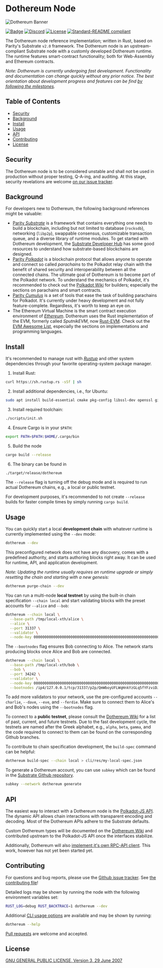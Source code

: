 # Dothereum Node

![Dothereum Banner](https://raw.githubusercontent.com/dothereum/logo/master/dothereum-head-reddit.jpg)

[![Badge](https://github.com/dothereum/dothereum/workflows/Nightly/badge.svg)](https://github.com/dothereum/dothereum/actions)
[![Discord](https://img.shields.io/discord/587923474471845898?label=Discord)](https://discord.gg/JcAQz58)
[![License](https://img.shields.io/github/license/dothereum/dothereum.svg)](LICENSE)
[![Standard-README compliant](https://img.shields.io/badge/readme-standard-brightgreen.svg)](https://github.com/RichardLitt/standard-readme)

The Dothereum node reference implementation; written in Rust, based on Parity's Substrate `v2.0` framework. The Dothereum node is an upstream-compliant Substrate node with a customly developed Dothereum runtime. The runtime features smart-contract functionality; both for Web-Assembly and Ethereum contracts.

_Note: Dothereum is currently undergoing fast development. Functionality and documentation can change quickly without any prior notice. The best orientation about development progress and features can be find [by following the milestones](https://github.com/dothereum/dothereum/milestones)._

## Table of Contents

- [Security](#security)
- [Background](#background)
- [Install](#install)
- [Usage](#usage)
- [API](#api)
- [Contributing](#contributing)
- [License](#license)

## Security

The Dothereum node is to be considered unstable and shall not be used in production without proper testing, Q-A-ing, and auditing. At this stage, security revelations are welcome [on our issue tracker](https://github.com/dothereum/dothereum/issues).

## Background

For developers new to Dothereum, the following background references might be valuable:

- [Parity _Substrate_](https://github.com/paritytech/substrate) is a framework that contains everything one needs to build a blockchain, including but not limited to database (`rocksdb`), networking (`libp2p`), swappable consensus, customizable transaction queue, and a diverse library of runtime modules. To get started with Dothereum development, the [Substrate Developer Hub](https://substrate.dev/) has some good resources to understand how substrate-based blockchains are designed.
- [Parity _Polkadot_](https://github.com/paritytech/polkadot) is a blockchain protocol that allows anyone to operate and connect so called _parachains_ to the Polkadot relay chain with the benefit of shared security and interoperability between all the connected chains. The ultimate goal of Dothereum is to become part of the Polkadot network. To understand the mechanics of Polkadot, it's recommended to check out the [Polkadot Wiki](https://wiki.polkadot.network/) for builders; especially the sections on parachains and smart contracts.
- [Parity _Cumulus_](https://github.com/paritytech/cumulus) is a set of tools that ease the task of building parachains for Polkadot. It's currently under heavy development and not fully feature-complete. Regardless, it's worth to keep an eye on.
- The Ethereum Virtual Machine is the smart contract execution environment of [_Ethereum_](https://ethereum.org/). Dothereum uses the Rust implementation of the EVM, formerly called _SputnikEVM_, now [Rust-EVM](https://github.com/sorpaas/rust-evm). Check out the [EVM Awesome List](https://github.com/ethereum/wiki/wiki/Ethereum-Virtual-Machine-%28EVM%29-Awesome-List#other-implementations), especially the sections on implementations and programming languages.

## Install

It's recommended to manage rust with [_Rustup_](https://rustup.rs) and other system dependencies through your favorite operating-system package manager.

1. Install Rust:
  ```bash
  curl https://sh.rustup.rs -sSf | sh
  ```
2. Install additional dependencies, i.e., for Ubuntu:
  ```bash
  sudo apt install build-essential cmake pkg-config libssl-dev openssl git clang libclang-dev
  ```
3. Install required toolchain:
  ```bash
  ./scripts/init.sh
  ```
4. Ensure Cargo is in your `$PATH`:
  ```bash
  export PATH=$PATH:$HOME/.cargo/bin
  ```
5. Build the node
  ```bash
  cargo build --release
  ```
6. The binary can be found in
  ```bash
  ./target/release/dothereum
  ```

The `--release` flag is turning off the debug mode and is required to run actual Dothereum chains, e.g., a local or public testnet.

For development purposes, it's recommended to not create `--release` builds for faster compile times by simply running `cargo build`.

## Usage

You can quickly start a local **development chain** with whatever runtime is currently implemented using the `--dev` mode:

```bash
dothereum --dev
```

This preconfigured network does not have any discovery, comes with a predefined authority, and starts authoring blocks right away. It can be used for runtime, API, and application development.

_Note: Updating the runtime usually requires an runtime upgrade or simply resetting the chain and starting with a new genesis:_

```bash
dothereum purge-chain --dev
```

You can run a multi-node **local testnet** by using the built-in chain specification `--chain local` and start validating blocks with the preset accounts for `--alice` and `--bob`:

```bash
dothereum --chain local \
  --base-path /tmp/local-xth/alice \
  --alice \
  --port 31337 \
  --validator \
  --node-key 00000000000000000000000000000000000000000000000000000000000a11c3
```

The `--bootnodes` flag ensures Bob connecting to Alice. The network starts producing blocks once Alice and Bob are connected.

```bash
dothereum --chain local \
  --base-path /tmp/local-xth/bob \
  --bob \
  --port 34242 \
  --validator \
  --node-key 0000000000000000000000000000000000000000000000000000000000000b0b \
  --bootnodes /ip4/127.0.0.1/tcp/31337/p2p/QmWboyUFLWqHnkYzGLq5fYFzviDJbvuYG3RNNK5r8xZkYG
```

To add more validators to your network, use the pre-configured accounts `--charlie`, `--dave`, `--eve`, and `--ferdie`. Make sure to connect them to Alice's and Bob's nodes using the `--bootnodes` flag.

To connect to a **public testnet**, please consult the [Dothereum Wiki](https://github.com/dothereum/dothereum/wiki) for a list of past, current, and future testnets. Due to the fast development cycle, the testnets are named after the Greek alphabet, e.g., `alpha`, `beta`, `gamma`, and the code required to connect to them can be found on the corresponding Github branches.

To contribute to chain specification development, the `build-spec` command can be helpful:

```bash
dothereum build-spec --chain local > cli/res/my-local-spec.json
```

To generate a Dothereum account, you can use `subkey` which can be found in the [Substrate Github repository](https://substrate.dev/docs/en/ecosystem/subkey).

```bash
subkey --network dothereum generate
```

## API

The easiest way to interact with a Dothereum node is the [Polkadot-JS API](https://polkadot.js.org/api/). The dynamic API allows chain interactions with transparent encoding and decoding. Most of the Dothereum APIs adhere to the Substrate defaults.

Custom Dothereum types will be documented on the [Dothereum Wiki](https://github.com/dothereum/dothereum/wiki/EVM-Types) and contributed upstream to the Polkadot-JS API once the interfaces stabilize.

Additionally, Dothereum will also [implement it's own RPC-API client](https://github.com/dothereum/dothereum/issues/64). This work, however has not yet been started yet.

## Contributing

For questions and bug reports, please use the [Github issue tracker](https://github.com/dothereum/dothereum/issues). See [the contributing file](CONTRIBUTING.md)!

Detailed logs may be shown by running the node with the following environment variables set:

```bash
RUST_LOG=debug RUST_BACKTRACE=1 dothereum --dev
```

Additional [CLI usage options](https://github.com/dothereum/dothereum/wiki/CLI-Options) are available and may be shown by running:

```bash
dothereum --help
```

[Pull requests](https://github.com/dothereum/dothereum/pulls) are welcome and accepted.

## License

[GNU GENERAL PUBLIC LICENSE, Version 3, 29 June 2007](LICENSE)
